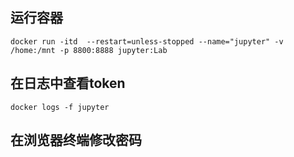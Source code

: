 ## 运行容器
```
docker run -itd  --restart=unless-stopped --name="jupyter" -v /home:/mnt -p 8800:8888 jupyter:Lab
```
## 在日志中查看token
```
docker logs -f jupyter
```
## 在浏览器终端修改密码
